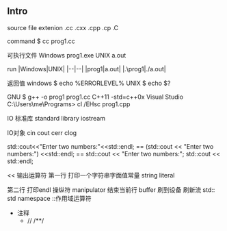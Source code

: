## Intro

source file extenion .cc .cxx .cpp .cp .C

command
$ cc prog1.cc

可执行文件 Windows prog1.exe UNIX a.out

run
|Windows|UNIX|
|--|--|
|prog1|a.out|
|.\prog1|./a.out|

返回值 
windows $ echo %ERRORLEVEL% 
UNIX $ echo $?

GNU $ g++ -o prog1 prog1.cc
    C++11 -std=c++0x
Visual Studio C:\Users\me\Programs> cl /EHsc prog1.cpp

IO 标准库 standard library iostream

IO对象 cin cout cerr clog

std::cout<<"Enter two numbers:"<<std::endl;
== (std::cout << "Enter two numbers:") <<std::endl;
== std::cout << "Enter two numbers:";
    std::cout << std::endl;

<< 输出运算符
第一行 打印一个字符串字面值常量
string literal

第二行 打印endl 操纵符 manipulator 结束当前行
buffer 刷到设备 刷新流
std:: std namespace
::作用域运算符
>> 

- 注释
    - // /**/